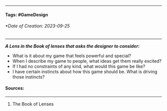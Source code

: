 __________________________________________________________________________
#### **Tags:** #GameDesign 
###### *Date of Creation: 2023-09-25
__________________________________________________________________________

***A Lens in the Book of lenses that asks the designer to consider:***
- What is it about my game that feels powerful and special?
- When I describe my game to people, what ideas get them really excited?
- If I had no constraints of any kind, what would this game be like?
- I have certain instincts about how this game should be. What is driving those instincts?
#### Sources:
__________________________________________________________________________
1. The Book of Lenses